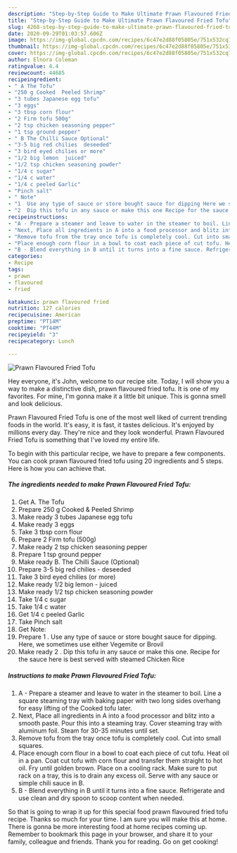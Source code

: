 ```yaml
---
description: "Step-by-Step Guide to Make Ultimate Prawn Flavoured Fried Tofu"
title: "Step-by-Step Guide to Make Ultimate Prawn Flavoured Fried Tofu"
slug: 4268-step-by-step-guide-to-make-ultimate-prawn-flavoured-fried-tofu
date: 2020-09-29T01:03:57.606Z
image: https://img-global.cpcdn.com/recipes/6c47e2d88f05805e/751x532cq70/prawn-flavoured-fried-tofu-recipe-main-photo.jpg
thumbnail: https://img-global.cpcdn.com/recipes/6c47e2d88f05805e/751x532cq70/prawn-flavoured-fried-tofu-recipe-main-photo.jpg
cover: https://img-global.cpcdn.com/recipes/6c47e2d88f05805e/751x532cq70/prawn-flavoured-fried-tofu-recipe-main-photo.jpg
author: Elnora Coleman
ratingvalue: 4.4
reviewcount: 44685
recipeingredient:
- " A The Tofu"
- "250 g Cooked  Peeled Shrimp"
- "3 tubes Japanese egg tofu"
- "3 eggs"
- "3 tbsp corn flour"
- "2 Firm tofu 500g"
- "2 tsp chicken seasoning pepper"
- "1 tsp ground pepper"
- " B The Chilli Sauce Optional"
- "3-5 big red chilies  deseeded"
- "3 bird eyed chilies or more"
- "1/2 big lemon  juiced"
- "1/2 tsp chicken seasoning powder"
- "1/4 c sugar"
- "1/4 c water"
- "1/4 c peeled Garlic"
- "Pinch salt"
- " Note"
- "1  Use any type of sauce or store bought sauce for dipping Here we sometimes use either Vegemite or Brovil"
- "2  Dip this tofu in any sauce or make this one Recipe for the sauce here is best served with steamed Chicken Rice"
recipeinstructions:
- "A - Prepare a steamer and leave to water in the steamer to boil. Line a square steaming tray with baking paper with two long sides overhang for easy lifting of the Cooked tofu later."
- "Next, Place all ingredients in A into a food processor and blitz into a smooth paste. Pour this into a steaming tray. Cover steaming tray with aluminum foil. Steam for 30-35 minutes until set."
- "Remove tofu from the tray once tofu is completely cool. Cut into small squares."
- "Place enough corn flour in a bowl to coat each piece of cut tofu. Heat oil in a pan. Coat cut tofu with corn flour and transfer them straight to hot oil. Fry until golden brown. Place on a cooling rack. Make sure to put rack on a tray, this is to drain any excess oil. Serve with any sauce or simple chili sauce in B."
- "B - Blend everything in B until it turns into a fine sauce. Refrigerate and use clean and dry spoon to scoop content when needed."
categories:
- Recipe
tags:
- prawn
- flavoured
- fried

katakunci: prawn flavoured fried 
nutrition: 127 calories
recipecuisine: American
preptime: "PT14M"
cooktime: "PT44M"
recipeyield: "3"
recipecategory: Lunch

---
```



![Prawn Flavoured Fried Tofu](https://img-global.cpcdn.com/recipes/6c47e2d88f05805e/751x532cq70/prawn-flavoured-fried-tofu-recipe-main-photo.jpg)

Hey everyone, it's John, welcome to our recipe site. Today, I will show you a way to make a distinctive dish, prawn flavoured fried tofu. It is one of my favorites. For mine, I'm gonna make it a little bit unique. This is gonna smell and look delicious.



Prawn Flavoured Fried Tofu is one of the most well liked of current trending foods in the world. It's easy, it is fast, it tastes delicious. It's enjoyed by millions every day. They're nice and they look wonderful. Prawn Flavoured Fried Tofu is something that I've loved my entire life.


To begin with this particular recipe, we have to prepare a few components. You can cook prawn flavoured fried tofu using 20 ingredients and 5 steps. Here is how you can achieve that.

<!--inarticleads1-->

##### The ingredients needed to make Prawn Flavoured Fried Tofu:

1. Get  A. The Tofu
1. Prepare 250 g Cooked &amp; Peeled Shrimp
1. Make ready 3 tubes Japanese egg tofu
1. Make ready 3 eggs
1. Take 3 tbsp corn flour
1. Prepare 2 Firm tofu (500g)
1. Make ready 2 tsp chicken seasoning pepper
1. Prepare 1 tsp ground pepper
1. Make ready  B. The Chilli Sauce (Optional)
1. Prepare 3-5 big red chilies - deseeded
1. Take 3 bird eyed chilies (or more)
1. Make ready 1/2 big lemon - juiced
1. Make ready 1/2 tsp chicken seasoning powder
1. Take 1/4 c sugar
1. Take 1/4 c water
1. Get 1/4 c peeled Garlic
1. Take Pinch salt
1. Get  Note:
1. Prepare 1 . Use any type of sauce or store bought sauce for dipping. Here, we sometimes use either Vegemite or Brovil
1. Make ready 2 . Dip this tofu in any sauce or make this one. Recipe for the sauce here is best served with steamed Chicken Rice




<!--inarticleads2-->

##### Instructions to make Prawn Flavoured Fried Tofu:

1. A - Prepare a steamer and leave to water in the steamer to boil. Line a square steaming tray with baking paper with two long sides overhang for easy lifting of the Cooked tofu later.
1. Next, Place all ingredients in A into a food processor and blitz into a smooth paste. Pour this into a steaming tray. Cover steaming tray with aluminum foil. Steam for 30-35 minutes until set.
1. Remove tofu from the tray once tofu is completely cool. Cut into small squares.
1. Place enough corn flour in a bowl to coat each piece of cut tofu. Heat oil in a pan. Coat cut tofu with corn flour and transfer them straight to hot oil. Fry until golden brown. Place on a cooling rack. Make sure to put rack on a tray, this is to drain any excess oil. Serve with any sauce or simple chili sauce in B.
1. B - Blend everything in B until it turns into a fine sauce. Refrigerate and use clean and dry spoon to scoop content when needed.




So that is going to wrap it up for this special food prawn flavoured fried tofu recipe. Thanks so much for your time. I am sure you will make this at home. There is gonna be more interesting food at home recipes coming up. Remember to bookmark this page in your browser, and share it to your family, colleague and friends. Thank you for reading. Go on get cooking!

